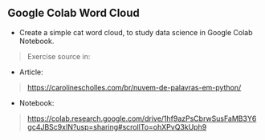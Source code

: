 ## Google Colab Word Cloud

* Create a simple cat word cloud, to study data science in Google Colab Notebook.
> Exercise source in:

* Article:
> https://carolinescholles.com/br/nuvem-de-palavras-em-python/

* Notebook:
> https://colab.research.google.com/drive/1hf9azPsCbrwSusFaMB3Y6gc4JBSc9xIN?usp=sharing#scrollTo=ohXPvQ3kUph9
